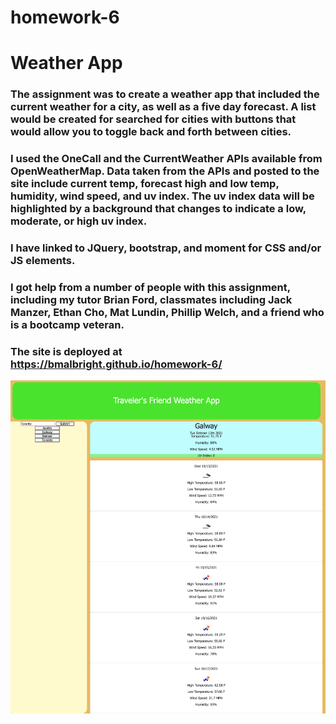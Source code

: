 # homework-6
# Weather App

### The assignment was to create a weather app that included the current weather for a city, as well as a five day forecast. A list would be created for searched for cities with buttons that would allow you to toggle back and forth between cities. 

### I used the OneCall and the CurrentWeather APIs available from OpenWeatherMap. Data taken from the APIs and posted to the site include current temp, forecast high and low temp, humidity, wind speed, and uv index. The uv index data will be highlighted by a background that changes to indicate a low, moderate, or high uv index. 

### I have linked to JQuery, bootstrap, and moment for CSS and/or JS elements. 

### I got help from a number of people with this assignment, including my tutor Brian Ford, classmates including Jack Manzer, Ethan Cho, Mat Lundin, Phillip Welch, and a friend who is a bootcamp veteran. 

### The site is deployed at https://bmalbright.github.io/homework-6/

![Homework 6 screenshot](homework6.png)
